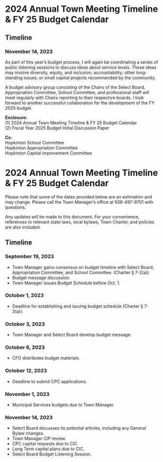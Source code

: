 # 2024 Annual Town Meeting Timeline & FY 25 Budget Calendar
## Timeline
### November 14, 2023


As part of this year’s budget process, I will again be coordinating a series of public listening sessions to discuss ideas about service levels. These ideas may involve diversity, equity, and inclusion; accountability; other long-standing issues; or small capital projects recommended by the community.

A budget advisory group consisting of the Chairs of the Select Board, Appropriation Committee, School Committee, and professional staff will meet regularly with Chairs reporting to their respective boards. I look forward to another successful collaboration for the development of the FY 2025 budget.

**Enclosure:**  
(1) 2024 Annual Town Meeting Timeline & FY 25 Budget Calendar  
(2) Fiscal Year 2025 Budget Initial Discussion Paper  

**Cc:**  
Hopkinton School Committee  
Hopkinton Appropriation Committee  
Hopkinton Capital Improvement Committee  
# 2024 Annual Town Meeting Timeline & FY 25 Budget Calendar

Please note that some of the dates provided below are an estimation and may change. Please call the Town Manager’s office at 508-497-9701 with questions.

Any updates will be made to this document. For your convenience, references to relevant state laws, local bylaws, Town Charter, and policies are also included.

## Timeline

### September 19, 2023
- Town Manager gains consensus on budget timeline with Select Board, Appropriation Committee, and School Committee. (Charter § 7-2(a))
- Budget message discussion.
- Town Manager issues Budget Schedule before Oct. 1.

### October 1, 2023
- Deadline for establishing and issuing budget schedule (Charter § 7-2(a)).

### October 3, 2023
- Town Manager and Select Board develop budget message.

### October 6, 2023
- CFO distributes budget materials.

### October 12, 2023
- Deadline to submit CPC applications.

### November 1, 2023
- Municipal Services budgets due to Town Manager.

### November 14, 2023
- Select Board discusses its potential articles, including any General Bylaw changes.
- Town Manager CIP review.
- CPC capital requests due to CIC.
- Long Term capital plans due to CIC.
- Select Board Budget Listening Session.
